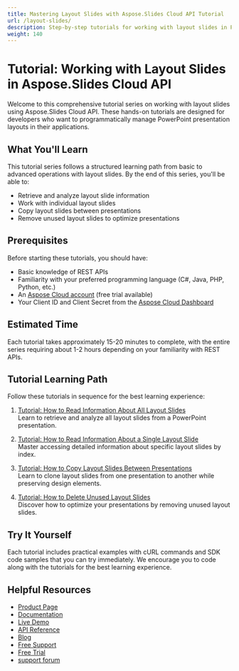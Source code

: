 ```yaml
---
title: Mastering Layout Slides with Aspose.Slides Cloud API Tutorial
url: /layout-slides/
description: Step-by-step tutorials for working with layout slides in PowerPoint presentations using Aspose.Slides Cloud API. Learn to read, copy, and manage slide layouts.
weight: 140
---
```


# Tutorial: Working with Layout Slides in Aspose.Slides Cloud API

Welcome to this comprehensive tutorial series on working with layout slides using Aspose.Slides Cloud API. These hands-on tutorials are designed for developers who want to programmatically manage PowerPoint presentation layouts in their applications.

## What You'll Learn

This tutorial series follows a structured learning path from basic to advanced operations with layout slides. By the end of this series, you'll be able to:

- Retrieve and analyze layout slide information
- Work with individual layout slides
- Copy layout slides between presentations
- Remove unused layout slides to optimize presentations

## Prerequisites

Before starting these tutorials, you should have:

- Basic knowledge of REST APIs
- Familiarity with your preferred programming language (C#, Java, PHP, Python, etc.)
- An [Aspose Cloud account](https://dashboard.aspose.cloud/) (free trial available)
- Your Client ID and Client Secret from the [Aspose Cloud Dashboard](https://dashboard.aspose.cloud/#/apps)

## Estimated Time

Each tutorial takes approximately 15-20 minutes to complete, with the entire series requiring about 1-2 hours depending on your familiarity with REST APIs.

## Tutorial Learning Path

Follow these tutorials in sequence for the best learning experience:

1. [Tutorial: How to Read Information About All Layout Slides](/layout-slides/read-all-layouts/)  
   Learn to retrieve and analyze all layout slides from a PowerPoint presentation.

2. [Tutorial: How to Read Information About a Single Layout Slide](/layout-slides/read-single-layout/)  
   Master accessing detailed information about specific layout slides by index.

3. [Tutorial: How to Copy Layout Slides Between Presentations](/layout-slides/copy-layout/)  
   Learn to clone layout slides from one presentation to another while preserving design elements.

4. [Tutorial: How to Delete Unused Layout Slides](/layout-slides/delete-unused-layouts/)  
   Discover how to optimize your presentations by removing unused layout slides.

## Try It Yourself

Each tutorial includes practical examples with cURL commands and SDK code samples that you can try immediately. We encourage you to code along with the tutorials for the best learning experience.

## Helpful Resources

- [Product Page](https://products.aspose.cloud/slides/)
- [Documentation](https://docs.aspose.cloud/slides/)
- [Live Demo](https://products.aspose.app/slides/family)
- [API Reference](https://reference.aspose.cloud/slides/)
- [Blog](https://blog.aspose.cloud/category/slides/)
- [Free Support](https://forum.aspose.cloud/c/slides/15)
- [Free Trial](https://dashboard.aspose.cloud/#/apps)
- [support forum](https://forum.aspose.cloud/c/slides/15)
